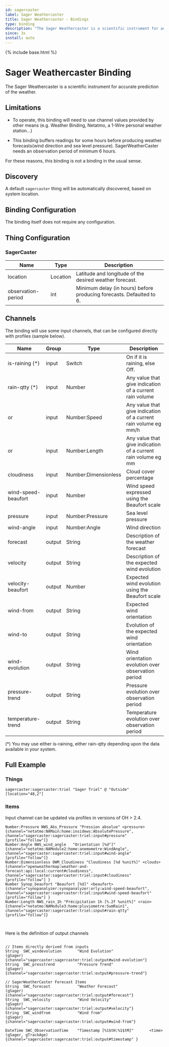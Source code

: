 ```yaml
---
id: sagercaster
label: Sager Weathercaster
title: Sager Weathercaster - Bindings
type: binding
description: "The Sager Weathercaster is a scientific instrument for accurate prediction of the weather."
since: 3x
install: auto
---
```


<!-- Attention authors: Do not edit directly. Please add your changes to the appropriate source repository -->

{% include base.html %}

# Sager Weathercaster Binding

The Sager Weathercaster is a scientific instrument for accurate prediction of the weather. 

## Limitations

* To operate, this binding will need to use channel values provided by other means (e.g. Weather Binding, Netatmo, a 1-Wire personal weather station...)

* This binding buffers readings for some hours before producing weather forecasts(wind direction and sea level pressure). SagerWeatherCaster needs an observation period of minimum 6 hours.

For these reasons, this binding is not a binding in the usual sense.

## Discovery

A default `sagercaster` thing will be automatically discovered, based on system location.

## Binding Configuration

The binding itself does not require any configuration.

## Thing Configuration

### SagerCaster

| Name               | Type     | Description                                                              |
|--------------------|----------|--------------------------------------------------------------------------|
| location           | Location | Latitude and longitude of the desired weather forecast.                  |
| observation-period | int      | Minimum delay (in hours) before producing forecasts. Defaulted to 6.     |

## Channels

The binding will use some input channels, that can be configured directly with profiles (sample below).

| Name                | Group  |Type                 | Description                                                     |
|---------------------|--------|---------------------|-----------------------------------------------------------------|
| is-raining (*)      | input  |Switch               | On if it is raining, else Off.                                  |
| rain-qtty  (*)      | input  |Number               | Any value that give indication of a current rain volume         |
|                 or  | input  |Number:Speed         | Any value that give indication of a current rain volume eg mm/h |
|                 or  | input  |Number:Length        | Any value that give indication of a current rain volume eg mm   |
| cloudiness          | input  |Number:Dimensionless | Cloud cover percentage                                          |
| wind-speed-beaufort | input  |Number               | Wind speed expressed using the Beaufort scale                   |
| pressure            | input  |Number:Pressure      | Sea level pressure                                              |
| wind-angle          | input  |Number:Angle         | Wind direction                                                  |
| forecast            | output |String               | Description of the weather forecast                             |
| velocity            | output |String               | Description of the expected wind evolution                      |
| velocity-beaufort   | output |Number               | Expected wind evolution using the Beaufort scale                |
| wind-from           | output |String               | Expected wind orientation                                       |
| wind-to             | output |String               | Evolution of the expected wind orientation                      |
| wind-evolution      | output |String               | Wind orientation evolution over observation period              |
| pressure-trend      | output |String               | Pressure evolution over observation period                      |
| temperature-trend   | output |String               | Temperature evolution over observation period                   |

(*) You may use either is-raining, either rain-qtty depending upon the data available in your system.

## Full Example

### Things

```
sagercaster:sagercaster:triel "Sager Triel" @ "Outside" [location="48,2"]
```

### Items

Input channel can be updated via profiles in versions of OH > 2.4.

```
Number:Pressure NWS_Abs_Pressure "Pression absolue" <pressure> {channel="netatmo:NAMain:home:insidews:AbsolutePressure", channel="sagercaster:sagercaster:triel:input#pressure" [profile="follow"]}
Number:Angle NWS_wind_angle   "Orientation [%d°]" 	{channel="netatmo:NAModule2:home:anemometre:WindAngle", channel="sagercaster:sagercaster:triel:input#wind-angle" [profile="follow"]}
Number:Dimensionless OWM_Cloudiness "Cloudiness [%d %unit%]" <clouds> {channel="openweathermap:weather-and-forecast:api:local:current#cloudiness", channel="sagercaster:sagercaster:triel:input#cloudiness" [profile="follow"] }
Number Synop_beaufort "Beaufort [%d]" <beaufort> {channel="synopanalyzer:synopanalyzer:orly:wind-speed-beaufort", channel="sagercaster:sagercaster:triel:input#wind-speed-beaufort" [profile="follow"] }
Number:Length NWS_rain_1h "Précipitation 1h [%.2f %unit%]" <rain> {channel="netatmo:NAModule3:home:pluviometre:SumRain1", channel="sagercaster:sagercaster:triel:input#rain-qtty" [profile="follow"]}

           	
```

Here is the definition of output channels

```
   
// Items directly derived from inputs
String  SWC_windevolution       "Wind Evolution"                        (gSager)                {channel="sagercaster:sagercaster:triel:output#wind-evolution"}
String  SWC_presstrend          "Pressure Trend"                        (gSager)                {channel="sagercaster:sagercaster:triel:output#pressure-trend"}

// SagerWeatherCaster Forecast Items
String  SWC_forecast            "Weather Forecast"                      (gSager)                {channel="sagercaster:sagercaster:triel:output#forecast"}
String  SWC_velocity            "Wind Velocity"                         (gSager)                {channel="sagercaster:sagercaster:triel:output#velocity"}
String  SWC_windfrom            "Wind from"                             (gSager)                {channel="sagercaster:sagercaster:triel:output#wind-from"}
 
DateTime SWC_ObservationTime    "Timestamp [%1$tH:%1$tM]"       <time>  (gSager, gTrackAge)     {channel="sagercaster:sagercaster:triel:output#timestamp" }
```


